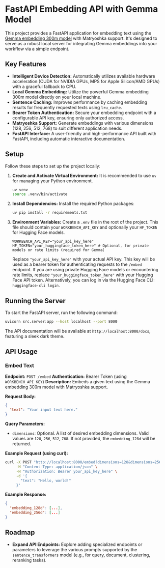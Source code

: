 # FastAPI Embedding API with Gemma Model

This project provides a FastAPI application for embedding text using the [Gemma embedding 300m model](https://deepmind.google/models/gemma/embeddinggemma/) with Matryoshka support. It's designed to serve as a robust local server for integrating Gemma embeddings into your workflow via a simple endpoint.

## Key Features

*   **Intelligent Device Detection:** Automatically utilizes available hardware acceleration (CUDA for NVIDIA GPUs, MPS for Apple Silicon/AMD GPUs) with a graceful fallback to CPU.
*   **Local Gemma Embedding:** Utilize the powerful Gemma embedding 300m model directly on your local machine.
*   **Sentence Caching:** Improves performance by caching embedding results for frequently requested texts using `lru_cache`.
*   **Bearer Token Authentication:** Secure your embedding endpoint with a configurable API key, ensuring only authorized access.
*   **Matryoshka Support:** Generate embeddings with various dimensions (128, 256, 512, 768) to suit different application needs.
*   **FastAPI Interface:** A user-friendly and high-performance API built with FastAPI, including automatic interactive documentation.

## Setup

Follow these steps to set up the project locally:

1.  **Create and Activate Virtual Environment:**
    It is recommended to use `uv` for managing your Python environment.
    ```bash
    uv venv
    source .venv/bin/activate
    ```

2.  **Install Dependencies:**
    Install the required Python packages:
    ```bash
    uv pip install -r requirements.txt
    ```

3.  **Environment Variables:**
    Create a `.env` file in the root of the project. This file should contain your `WORKBENCH_API_KEY` and optionally your `HF_TOKEN` for Hugging Face models.

    ```
    WORKBENCH_API_KEY="your_api_key_here"
    HF_TOKEN="your_huggingface_token_here" # Optional, for private models or rate limits (required for Gemma)
    ```
    Replace `"your_api_key_here"` with your actual API key. This key will be used as a bearer token for authenticating requests to the `/embed` endpoint. If you are using private Hugging Face models or encountering rate limits, replace `"your_huggingface_token_here"` with your Hugging Face API token. Alternatively, you can log in via the Hugging Face CLI: `huggingface-cli login`.

## Running the Server

To start the FastAPI server, run the following command:

```bash
uvicorn src.server:app --host localhost --port 8000
```

The API documentation will be available at `http://localhost:8000/docs`, featuring a sleek dark theme.

## API Usage

### Embed Text

**Endpoint:** `POST /embed`
**Authentication:** Bearer Token (using `WORKBENCH_API_KEY`)
**Description:** Embeds a given text using the Gemma embedding 300m model with Matryoshka support.

**Request Body:**

```json
{
  "text": "Your input text here."
}
```

**Query Parameters:**

*   `dimensions`: Optional. A list of desired embedding dimensions. Valid values are `128`, `256`, `512`, `768`. If not provided, the `embedding_128d` will be returned.

**Example Request (using curl):**

```bash
curl -X POST "http://localhost:8000/embed?dimensions=128&dimensions=256" \
     -H "Content-Type: application/json" \
     -H "Authorization: Bearer your_api_key_here" \
     -d '{
       "text": "Hello, world!"
     }'
```

**Example Response:**

```json
{
  "embedding_128d": [...],
  "embedding_256d": [...] 
}
```

## Roadmap

*   **Expand API Endpoints:** Explore adding specialized endpoints or parameters to leverage the various prompts supported by the `sentence_transformers` model (e.g., for query, document, clustering, reranking tasks).
